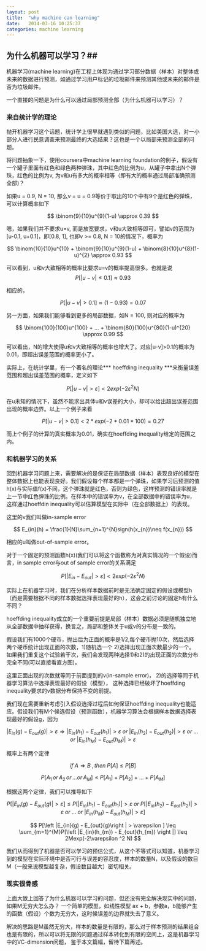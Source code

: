 ```yaml
---
layout: post
title:  "why machine can learning"
date:   2014-03-16 10:25:37
categories: machine learning 
---
```


## 为什么机器可以学习？##
机器学习(machine learning)在工程上体现为通过学习部分数据（样本）对整体或未来的数据进行预测，如通过学习用户标记的垃圾邮件来预测其他或未来的邮件是否为垃圾邮件。

一个直接的问题是为什么可以通过局部预测全部（为什么机器可以学习）？

### 来自统计学的理论 ###
抛开机器学习这个话题，统计学上很早就遇到类似的问题，比如美国大选，对一小部分人进行民意调查来预测最终的大选结果？这也是一个以局部来预测全部的问题。

将问题抽象一下，使用coursera中machine learning foundation的例子，假设有一个罐子里面有红色和绿色两种弹珠，其中红色的比例为u，从罐子中拿出N个弹珠，红色的比例为v, 为v和u有多大的概率相等（即有大的概率通过局部准确预测全部)？

如果u = 0.9,  N = 10, 那么v = u = 0.9等价于取出的10个中有9个是红色的弹珠，可以计算概率如下

$$
\binom{9}{10}u^{9}(1-u) \approx 0.39
$$

嗯，如果我们并不要求u=v, 而是放宽要求，v和u大致相等即可，譬如v的范围为[u-0.1, u+0.1]，即[0.8, 1],  也即v >= 0.8, N = 10的情况下，概率为

$$
\binom{10}{10}u^{10} + \binom{9}{10}u^{9}(1-u) + \binom{8}{10}u^{8}(1-u)^{2} \approx 0.93
$$

可以看到，u和v大致相等的概率比要求u=v的概率提高很多。也就是说
$$
P[|u - v| \leq 0.1] \approx 0.93
$$

相应的，

$$
P[|u - v| > 0.1] \approx (1-0.93) = 0.07
$$

另一方面，如果我们能够看到更多的局部数据，如N = 100, 则对应的概率为

$$
\binom{100}{100}u^{100} + ...  + \binom{80}{100}u^{80}(1-u)^{20} \approx 0.99
$$

可以看出，N的增大使得u和v大致相等的概率也增大了。对应|u-v]>0.1的概率为0.01，即超出误差范围的概率更小了。

实际上，在统计学里，有一个著名的理论*** hoeffding inequality ***来衡量误差范围和超出误差范围的概率，定义如下

$$
   P[|u - v| > \varepsilon ] < 2exp(-2\varepsilon ^2 N)
$$

在u未知的情况下，虽然不能求出具体u和v误差的大小，却可以给出超出误差范围出现的概率边界。以上一个例子来看

$$
   P[|u-v| > 0.1] < 2*exp(-2*0.01*100) = 0.27
$$

而上个例子的计算的真实概率为0.01，确实在hoeffding inequality给定的范围之内。


### 和机器学习的关系 ###
回到机器学习问题上来，需要解决的是保证在局部数据（样本）表现良好的模型在整体数据上也能表现良好。我们假设每个样本都是一个弹珠，如果学习后预测的值h(x)与实际值f(x)不同，这个弹珠就是红色，否则为绿色，这样预测的错误率就是上一节中红色弹珠的比例。在样本中的错误率为v，在全部数据中的错误率为u，这样通过hoeffdin inequality可以估算模型在实际中（在全部数据上）的表现。

这里的v我们叫做in-sample error

$$
   E_{in}(h) = \frac{1}{N}\sum_{n=1}^{N}sign(h(x_{n})\neq f(x_{n}))
$$

相应的u叫做out-of-sample error。

对于一个固定的预测函数h(x)(我们可以将这个函数称为对真实情况的一个假设)而言，in sample error与out of sample error的关系满足

$$
 P[|{E}_{in} - {E}_{out}| > \varepsilon ] < 2exp(-2\varepsilon ^2 N)
$$

实际上在机器学习时，我们在分析样本数据前时是无法确定固定的假设或模型h（而是需要根据不同的样本数据选择表现最好的h），这会之前讨论的固定h有什么不同？

hoeffding inequality成立的一个重要前提是局部（样本）数据必须是随机独立地从全部数据中抽样获得，换言之，局部和整体关于u或v的分布是一致的。

假设我们有1000个硬币，抛出后为正面的概率是1/2,每个硬币抛10次，然后选择两个硬币统计出现正面的次数，1)随机选一个 2)选择出现正面次数最少的一个。如果我们重复这个试验若干次，我们会发现两种选择1)和2)的出现正面的次数分布完全不同(可以直接看直方图)。

这里正面出现的次数就等同于前面提到的v(in-sample error)， 2)的选择等同于机器学习算法中选择表现最好的假设（模型）， 这种选择已经破坏了hoeffding inequality要求的v数据分布保持不变的前提。

我们现在需要重新考虑引入假设选择过程后如何保证hoeffding inequality也能适应。假设我们有M个候选假设（预测函数），机器学习算法会根据样本数据选择表现最好的假设g，因为

$$
\left |E_{in}(g) - E_{out}(g) \right |  > \varepsilon  \Rightarrow  \left |E_{in}(h_{1}) - E_{out}(h_{1}) \right | > \varepsilon  \; or \; \left |E_{in}(h_{2}) - E_{out}(h_{2}) \right | > \varepsilon  \; or \; ... \;or \; \left |E_{in}(h_{M}) - E_{out}(h_{M}) \right | > \varepsilon 
$$

概率上有两个定律

$$
if \; A \Rightarrow B \; , then \; P[A] \leq P[B] 
$$

$$
P[A_{1}\,or\,A_{2}\,or\,...or\,A_{M}] \leq P[A_{1}] + P[A_{2}] + ... + P[A_{M}]
$$

根据这两个定律，我们可以推导如下

$$
P[\left |E_{in}(g) - E_{out}(g)\right | > \varepsilon ] \leq P[\left |E_{in}(h_{1}) - E_{out}(h_{1}) \right | > \varepsilon  \; or \; P[\left |E_{in}(h_{2}) - E_{out}(h_{2}) \right | > \varepsilon  \; or \; ... \;or \; \left |E_{in}(h_{M}) - E_{out}(h_{M}) \right | > \varepsilon] 
$$

$$
P[\left |E_{in}(g) - E_{out}(g)\right | > \varepsilon ] \leq \sum_{m=1}^{M}P[\left |E_{in}(h_{m}) - E_{out}(h_{m}) \right |] \leq 2Mexp(-2\varepsilon ^2 N)
$$

我们从而得到了机器是否可以学习的预估公式，从这个不等式可以知道，机器学习到的模型在实际环境中是否可行与误差的容忍度，样本的数量N，以及假设的数目M（一般来说模型越复杂，假设数目越大）密切相关。


### 现实很骨感 ###

上面大致上回答了为什么机器可以学习的问题，但还没有完全解决现实中的问题，如果M无穷大怎么办？
一个简单的模型，如线性模型 ax + b，参数a，b能够产生的函数（假设）个数为无穷大，这时候误差的边界就失去了意义。

解决的思路是M虽然无穷大，样本的数量是有限的，那么对于样本预测的结果组合也是有限的，所以可以将无限的问题通过样本转化到有限的空间上，这是机器学习中的VC-dimension问题， 鉴于本文篇幅，留待下篇再述。



